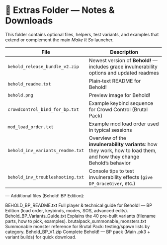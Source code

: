 # 📁 Extras Folder — Notes & Downloads

This folder contains optional files, helpers, test variants, and examples that extend or complement the main *Make It So* launcher.

| File | Description |
|------|-------------|
| `behold_release_bundle_v2.zip` | Newest version of **Behold!** — includes grace invulnerability options and updated readmes |
| `behold_readme.txt` | Plain‑text README for Behold! |
| `behold.png` | Preview image for Behold! |
| `crowdcontrol_bind_for_bp.txt` | Example keybind sequence for Crowd Control (Brutal Pack) |
| `mod_load_order.txt` | Example mod load order used in typical sessions |
| `behold_inv_variants_readme.txt` | Overview of the **invulnerability variants**: how they work, how to load them, and how they change Behold’s behavior |
| `behold_inv_troubleshooting.txt` | Console tips to test invulnerability effects (`give DP_GraceGiver`, etc.) |

—
Additional files (Behold! BP Edition):

BEHOLD_BP_README.txt    Full player & technical guide for Behold! — BP Edition (load order, keybinds, modes, SOS, advanced edits).
Behold_BP_Variants_Guide.txt    Explains the 40 pre-built variants (filename parts, how to pick, examples).
brutalpack_summonable_monsters.txt    Summonable monster reference for Brutal Pack: testing/spawn lists by category.
Behold_BP_V1.zip    Complete Behold! — BP pack (Main .pk3 + variant builds) for quick download.
